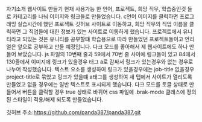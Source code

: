 자기소개 웹사이트 만들기
현재 사용가능 한 언어, 프로젝트, 희망 직무, 학습중인것 들로 카테고리를 나눠 이미지와 링크들로 만들었습니다.
c언어 이미지를 클릭하면 프로그래밍 실습시간에 했던 프로젝트 깃허브 사이트로 이동하고, 희망 직무의 직업 이름을 클릭하면 그 직업들에 대한 정보가 있는 사이트로 이동하게 했습니다. 프로젝트에서 유니티라고 되있는 것은 유니티를 공부할떄 학습용으로 따라 만들었던 프로젝트들이고 언리얼은 앞으로 공부하고 만들 예정입니다.  다크 모드를 좋아해서 제 웹사이트에도 하나 만들어 보았습니다.
js 파일의 10번쨰 줄과 59에서 70번 줄 사이에 링크들이 있고 84에서 130줄에서 이미지에 링크가 있을경우 태그 a로 감싸서 링크가 있는경우와 없는 경우로 나누어 작성했습니다.  텍스트 요소를 생성하여 링크가 있을경우에는 job-title 없을경우 project-title로 묶었고 링크가 있을떄 a태그를 생성하여 새 탭에서 사이트가 열리도록 만들었고 없을 경우에는 일반 텍스트로 표시되게 했습니다.  다크 모드를 토글 상태로 만들어서 버튼을 클릭할 경우 true 상태로 바뀌어  css 파일에 .brak-mode 클래스에 정의된 스타일이 적용/해제 되도록 만들었습니다.

깃허브 주소:https://github.com/panda387/panda387.git
